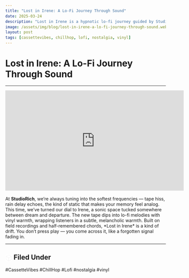 ```yaml
---
title: "Lost in Irene: A Lo-Fi Journey Through Sound"
date: 2025-03-24
description: "Lost in Irene is a hypnotic lo-fi journey guided by StudioRich’s cassette textures and ambient nostalgia."
image: /assets/img/blog/lost-in-irene-a-lo-fi-journey-through-sound.webp
layout: post
tags: [cassettevibes, chillhop, lofi, nostalgia, vinyl]
---
```


# Lost in Irene: A Lo-Fi Journey Through Sound


---
<iframe width="560" height="315" src="https://www.youtube.com/embed/9wUKXABzptM?si=NcU0hsQpUbyJycWe" title="YouTube video player" frameborder="0" allow="accelerometer; autoplay; clipboard-write; encrypted-media; gyroscope; picture-in-picture; web-share" referrerpolicy="strict-origin-when-cross-origin" allowfullscreen></iframe>

<p><span>At </span><span><strong>StudioRich</strong></span><span>, we’re always tuning into the softest frequencies — tape hiss, rain delay echoes, the kind of static that makes your memory feel analog. This time, we’ve turned our dial to Irene, a sonic space tucked somewhere between dream and departure. The new tape dips into lo-fi melodies with vinyl warmth, wrapping listeners in a subtle, melancholic warmth. Built on field recordings and half-remembered chords, *Lost in Irene* is a kind of drift. You don’t press play — you come across it, like a forgotten signal fading in. </span></p>

---

## <img src="/assets/icons/cube.svg" alt="Cube icon" style="width: 1em; vertical-align: middle;" /> Filed Under
#CassetteVibes #ChillHop #Lofi #nostalgia #vinyl
